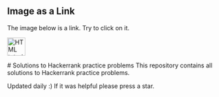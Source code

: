 <!DOCTYPE html>
<html>
<body>

<h2>Image as a Link</h2>

<p>The image below is a link. Try to click on it.</p>

<a href="default.asp"><img src="https://upload.wikimedia.org/wikipedia/commons/thumb/4/40/HackerRank_Icon-1000px.png/800px-HackerRank_Icon-1000px.png" alt="HTML tutorial" style="width:42px;height:42px;"></a>

</body>
</html>
# Solutions to Hackerrank practice problems
This repository contains all solutions to Hackerrank practice problems.

Updated daily :) If it was helpful please press a star.
